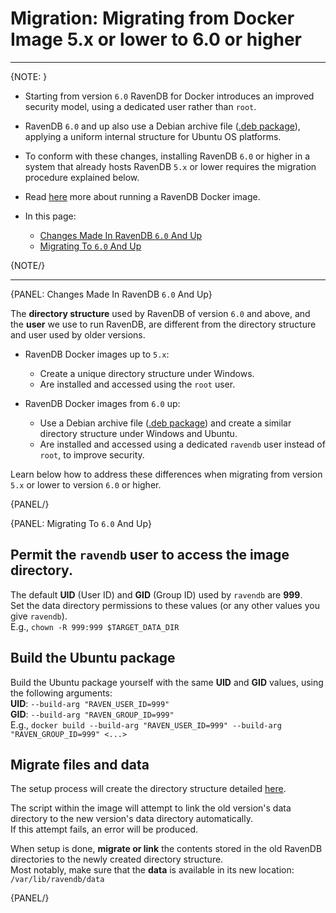 # Migration: Migrating from Docker Image 5.x or lower to 6.0 or higher
---

{NOTE: }

* Starting from version `6.0` RavenDB for Docker introduces an 
  improved security model, using a dedicated user rather than `root`.  
* RavenDB `6.0` and up also use a Debian archive file 
  ([.deb package](../../start/installation/gnu-linux/deb)), 
  applying a uniform internal structure for Ubuntu OS platforms.  
* To conform with these changes, installing RavenDB `6.0` or higher 
  in a system that already hosts RavenDB `5.x` or lower requires 
  the migration procedure explained below.  
* Read [here](../../start/installation/running-in-docker-container) more about running a RavenDB Docker image.  

* In this page:  
  * [Changes Made In RavenDB `6.0` And Up](../../migration/server/docker#changes-made-in-ravendb-6.0-and-up)  
  * [Migrating To `6.0` And Up](../../migration/server/docker#migrating-to-6.0-and-up)  

{NOTE/}

---

{PANEL: Changes Made In RavenDB `6.0` And Up}  

The **directory structure** used by RavenDB of version `6.0` 
and above, and the **user** we use to run RavenDB, are different 
from the directory structure and user used by older versions.  

* RavenDB Docker images up to `5.x`:  
   * Create a unique directory structure under Windows.  
   * Are installed and accessed using the `root` user.  

* RavenDB Docker images from `6.0` up:  
   * Use a Debian archive file ([.deb package](../../start/installation/gnu-linux/deb)) 
     and create a similar directory structure under Windows and Ubuntu.  
   * Are installed and accessed using a dedicated `ravendb` user 
     instead of `root`, to improve security.  

Learn below how to address these differences when migrating 
from version `5.x` or lower to version `6.0` or higher.  

{PANEL/}

{PANEL: Migrating To `6.0` And Up}  

## Permit the `ravendb` user to access the image directory.  

The default **UID** (User ID) and **GID** (Group ID) 
used by `ravendb` are **999**.  
Set the data directory permissions to these values (or 
any other values you give `ravendb`).  
E.g., `chown -R 999:999 $TARGET_DATA_DIR`

## Build the Ubuntu package 

Build the Ubuntu package yourself with the same **UID** and 
**GID** values, using the following arguments:  
**UID**: `--build-arg "RAVEN_USER_ID=999"`  
**GID**: `--build-arg "RAVEN_GROUP_ID=999"`  
E.g., `docker build --build-arg "RAVEN_USER_ID=999" --build-arg "RAVEN_GROUP_ID=999" <...>`  

## Migrate files and data  

The setup process will create the directory structure detailed 
[here](../../start/installation/gnu-linux/deb#file-system-locations).  
  
The script within the image will attempt to link the old version's 
data directory to the new version's data directory automatically.  
If this attempt fails, an error will be produced.  

When setup is done, **migrate or link** the contents stored in the 
old RavenDB directories to the newly created directory structure.  
Most notably, make sure that the **data** is available in its new 
location: `/var/lib/ravendb/data`  

{PANEL/}
